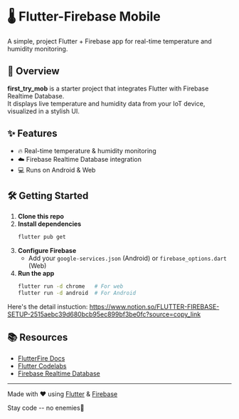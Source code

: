 # 🌡️ Flutter-Firebase Mobile

A simple, project Flutter + Firebase app for real-time temperature and humidity monitoring.

## 🚀 Overview

**first_try_mob** is a starter project that integrates Flutter with Firebase Realtime Database.  
It displays live temperature and humidity data from your IoT device, visualized in a stylish UI.

## ✨ Features

- 🔥 Real-time temperature & humidity monitoring
- ☁️ Firebase Realtime Database integration
- 💻 Runs on Android & Web

## 🛠️ Getting Started

1. **Clone this repo**
2. **Install dependencies**
   ```sh
   flutter pub get
   ```
3. **Configure Firebase**
   - Add your `google-services.json` (Android) or `firebase_options.dart` (Web)
4. **Run the app**
   ```sh
   flutter run -d chrome   # For web
   flutter run -d android  # For Android
   ```

Here's the detail instuction: https://www.notion.so/FLUTTER-FIREBASE-SETUP-2515aebc39d680bcb95ec899bf3be0fc?source=copy_link


## 📚 Resources

- [FlutterFire Docs](https://firebase.flutter.dev/)
- [Flutter Codelabs](https://docs.flutter.dev/get-started/codelab)
- [Firebase Realtime Database](https://firebase.google.com/docs/database)

---

Made with ❤️ using [Flutter](https://flutter.dev/) & [Firebase](https://firebase.google.com/)

Stay code -- no enemies🫡